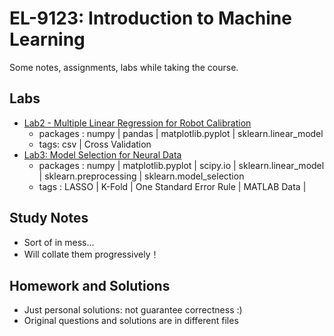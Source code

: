 #  EL-9123: Introduction to Machine Learning
Some notes, assignments, labs while taking the course.
## Labs
* [Lab2 - Multiple Linear Regression for Robot Calibration](https://github.com/Shangwen-Yan/Machine-Learning/tree/master/Labs/Lab2%20-%20Multiple%20Linear%20Regression%20for%20Robot%20Calibration)
  - packages : numpy | pandas | matplotlib.pyplot | sklearn.linear_model 
  - tags: csv | Cross Validation
* [Lab3: Model Selection for Neural Data](https://github.com/Shangwen-Yan/Machine-Learning/tree/master/Labs/Lab3%20-%20Model%20Selection%20for%20Neural%20Data)
  - packages : numpy | matplotlib.pyplot | scipy.io | sklearn.linear_model | sklearn.preprocessing | sklearn.model_selection
  - tags : LASSO | K-Fold | One Standard Error Rule | MATLAB Data | 
## Study Notes
* Sort of in mess...
* Will collate them progressively！
## Homework and Solutions
* Just personal solutions: not guarantee correctness :)
* Original questions and solutions are in different files

